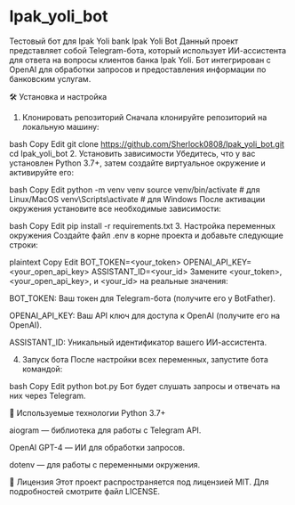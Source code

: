 # Ipak_yoli_bot
Тестовый бот для Ipak Yoli bank
Ipak Yoli Bot
Данный проект представляет собой Telegram-бота, который использует ИИ-ассистента для ответа на вопросы клиентов банка Ipak Yoli. Бот интегрирован с OpenAI для обработки запросов и предоставления информации по банковским услугам.

🛠 Установка и настройка
1. Клонировать репозиторий
Сначала клонируйте репозиторий на локальную машину:

bash
Copy
Edit
git clone https://github.com/Sherlock0808/Ipak_yoli_bot.git
cd Ipak_yoli_bot
2. Установить зависимости
Убедитесь, что у вас установлен Python 3.7+, затем создайте виртуальное окружение и активируйте его:

bash
Copy
Edit
python -m venv venv
source venv/bin/activate  # для Linux/MacOS
venv\Scripts\activate     # для Windows
После активации окружения установите все необходимые зависимости:

bash
Copy
Edit
pip install -r requirements.txt
3. Настройка переменных окружения
Создайте файл .env в корне проекта и добавьте следующие строки:

plaintext
Copy
Edit
BOT_TOKEN=<your_token>
OPENAI_API_KEY=<your_open_api_key>
ASSISTANT_ID=<your_id>
Замените <your_token>, <your_open_api_key>, и <your_id> на реальные значения:

BOT_TOKEN: Ваш токен для Telegram-бота (получите его у BotFather).

OPENAI_API_KEY: Ваш API ключ для доступа к OpenAI (получите его на OpenAI).

ASSISTANT_ID: Уникальный идентификатор вашего ИИ-ассистента.

4. Запуск бота
После настройки всех переменных, запустите бота командой:

bash
Copy
Edit
python bot.py
Бот будет слушать запросы и отвечать на них через Telegram.

🔧 Используемые технологии
Python 3.7+

aiogram — библиотека для работы с Telegram API.

OpenAI GPT-4 — ИИ для обработки запросов.

dotenv — для работы с переменными окружения.

📄 Лицензия
Этот проект распространяется под лицензией MIT. Для подробностей смотрите файл LICENSE.
